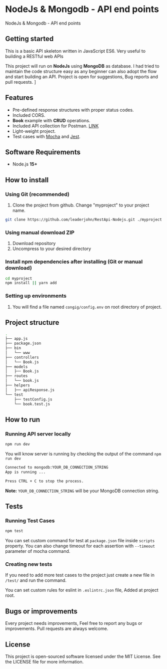 # NodeJs & Mongodb - API end points
NodeJs & Mongodb - API end points

## Getting started


This is a basic API skeleton written in JavaScript ES6. Very useful to building a RESTful web APIs 


This project will run on **NodeJs** using **MongoDB** as database. I had tried to maintain the code structure easy as any beginner can also adopt the flow and start building an API. Project is open for suggestions, Bug reports and pull requests.
]
## Features


-   Pre-defined response structures with proper status codes.
-   Included CORS.
-    **Book** example with **CRUD** operations.
-   Included API collection for Postman. [LINK](https://documenter.getpostman.com/view/10778944/TW6tKUv9)
-   Light-weight project.
-   Test cases with [Mocha](https://mochajs.org/) and [Jest](https://www.jestjs.com/).


## Software Requirements

-   Node.js **15+**


## How to install

### Using Git (recommended)

1.  Clone the project from github. Change "myproject" to your project name.

```bash
git clone https://github.com/leaderjohn/RestApi-Nodejs.git ./myproject
```

### Using manual download ZIP

1.  Download repository
2.  Uncompress to your desired directory

### Install npm dependencies after installing (Git or manual download)

```bash
cd myproject
npm install || yarn add

```

### Setting up environments

1.  You will find a file named `congig/config.env` on root directory of project.

## Project  structure
```sh
.
├── app.js
├── package.json
├── bin
│   └── www
├── controllers
│   └── Book.js
├── models
│   ├── Book.js
├── routes
│   └── book.js
├── helpers
│   ├── apiResponse.js
└── test
    ├── testConfig.js
    └── book.test.js
```
## How to run

### Running  API server locally

```bash
npm run dev
```

You will know server is running by checking the output of the command `npm run dev`

```bash
Connected to mongodb:YOUR_DB_CONNECTION_STRING
App is running ...

Press CTRL + C to stop the process.
```
**Note:**  `YOUR_DB_CONNECTION_STRING` will be your MongoDB connection string.


## Tests

### Running  Test Cases

```bash
npm test
```

You can set custom command for test at `package.json` file inside `scripts` property. You can also change timeout for each assertion with `--timeout` parameter of mocha command.

### Creating new tests

If you need to add more test cases to the project just create a new file in `/test/` and run the command.

You can set custom rules for eslint in `.eslintrc.json` file, Added at project root.

## Bugs or improvements

Every project needs improvements, Feel free to report any bugs or improvements. Pull requests are always welcome.

## License

This project is open-sourced software licensed under the MIT License. See the LICENSE file for more information.
